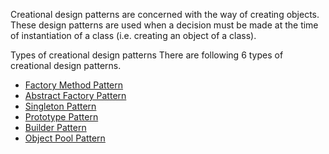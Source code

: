 Creational design patterns are concerned with the way of creating objects. These design patterns are used when a decision must be made at the time of instantiation of a class (i.e. creating an object of a class).

Types of creational design patterns
There are following 6 types of creational design patterns.

- [Factory Method Pattern](./factoryMethodPattern.ts)
- [Abstract Factory Pattern](./abstractFactoryPattern.ts)
- [Singleton Pattern](./singletonPattern.ts)
- [Prototype Pattern](./prototypeDesignPattern.ts)
- [Builder Pattern](./builderPattern.ts)
- [Object Pool Pattern](./objectPoolPattern.ts)
